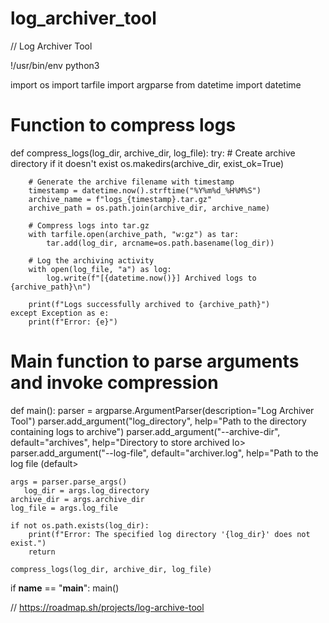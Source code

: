 # log_archiver_tool
// Log Archiver Tool

!/usr/bin/env python3

import os
import tarfile
import argparse
from datetime import datetime

# Function to compress logs
def compress_logs(log_dir, archive_dir, log_file):
    try:
        # Create archive directory if it doesn't exist
        os.makedirs(archive_dir, exist_ok=True)

        # Generate the archive filename with timestamp
        timestamp = datetime.now().strftime("%Y%m%d_%H%M%S")
        archive_name = f"logs_{timestamp}.tar.gz"
        archive_path = os.path.join(archive_dir, archive_name)

        # Compress logs into tar.gz
        with tarfile.open(archive_path, "w:gz") as tar:
            tar.add(log_dir, arcname=os.path.basename(log_dir))

        # Log the archiving activity
        with open(log_file, "a") as log:
            log.write(f"[{datetime.now()}] Archived logs to {archive_path}\n")

        print(f"Logs successfully archived to {archive_path}")
    except Exception as e:
        print(f"Error: {e}")

# Main function to parse arguments and invoke compression
def main():
    parser = argparse.ArgumentParser(description="Log Archiver Tool")
    parser.add_argument("log_directory", help="Path to the directory containing logs to archive")
    parser.add_argument("--archive-dir", default="archives", help="Directory to store archived lo>
    parser.add_argument("--log-file", default="archiver.log", help="Path to the log file (default>
    
    args = parser.parse_args()
       log_dir = args.log_directory
    archive_dir = args.archive_dir
    log_file = args.log_file

    if not os.path.exists(log_dir):
        print(f"Error: The specified log directory '{log_dir}' does not exist.")
        return

    compress_logs(log_dir, archive_dir, log_file)

if __name__ == "__main__":
    main()


// https://roadmap.sh/projects/log-archive-tool

